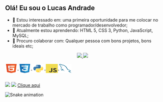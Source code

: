 ## Olá! Eu sou o Lucas Andrade
- 👀 Estou interessado em: uma primeira oportunidade para me colocar no mercado de trabalho como programador/desenvolvedor;
- 🌱 Atualmente estou aprendendo: HTML 5, CSS 3, Python, JavaScript, MySQL;
- 💞️ Procuro colaborar com: Qualquer pessoa com bons projetos, bons ideais etc;

<!---
lucaspandradedev/lucaspandradedev is a ✨ special ✨ repository because its `README.md` (this file) appears on your GitHub profile.
You can click the Preview link to take a look at your changes.
--->

<div align="center">
  <a href="https://github.com/lucaspandradedev">
  <img height="188em" src="https://github-readme-stats.vercel.app/api?username=lucaspandradedev&show_icons=true&theme=gotham&include_all_commits=true&count_private=true"/>
  <img height="188em" src="https://github-readme-stats.vercel.app/api/top-langs/?username=lucaspandradedev&layout=compact&langs_count=7&theme=gotham"/>
</div>
  
  
  <div style="display: inline_block"><br>
    <img align="center" alt="Lucas-HTML" height="30" width="40" src="https://raw.githubusercontent.com/devicons/devicon/master/icons/html5/html5-original.svg">
    <img align="center" alt="Lucas-CSS" height="30" width="40" src="https://raw.githubusercontent.com/devicons/devicon/master/icons/css3/css3-original.svg">
    <img align="center" alt="Lucas-Python" height="30" width="40" src="https://raw.githubusercontent.com/devicons/devicon/master/icons/python/python-original.svg">
    <img align="center" alt="Lucas-JavaScript" height="30" width="40" src="https://raw.githubusercontent.com/devicons/devicon/master/icons/javascript/javascript-original.svg">
    <img align="center" alt="Lucas-mysql" height="30" width="40" src="https://raw.githubusercontent.com/devicons/devicon/master/icons/mysql/mysql-original.svg">
  </div>
  
##
  
<div>
  <a href="https://www.instagram.com/lpdas_" target="_blank"><img src="https://img.shields.io/badge/Instagram-E4405F?style=for-the-badge&logo=instagram&logoColor=white" target="_blank"></a>
  <a href = "mailto:lucaspandrade.dev@gmail.com"><img src="https://img.shields.io/badge/Gmail-D14836?style=for-the-badge&logo=gmail&logoColor=white" target="_blank"></a>
  <a href="www.linkedin.com/in/lucas-pereira-738b68144" target="_blank">Clique aqui</a>
  
  
  ![Snake animation](https://github.com/lucaspandradedev/lucaspandradedev/blob/output/github-contribution-grid-snake.svg)
 
</div>
